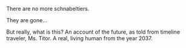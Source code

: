 There are no more schnabeltiers.

They are gone...

But really, what is this?
An account of the future, as told from timeline traveler, Ms. Titor.
A real, living human from the year 2037.